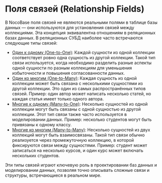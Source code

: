 # Поля связей (Relationship Fields)

В NocoBase поля связей не являются реальными полями в таблице базы данных — они используются для установления связей между коллекциями.
Эта концепция эквивалентна отношениям в реляционных базах данных.
В реляционных СУБД наиболее часто встречаются следующие типы связей:

- [Один к одному (One-to-One)](./o2o/index.md): Каждой сущности из одной коллекции соответствует ровно одна сущность из другой коллекции. Такой тип связи используется, когда необходимо разделить разные аспекты одной сущности по разным коллекциям для уменьшения избыточности и повышения согласованности данных.
- [Один ко многим (One-to-Many)](./o2m/index.md): Каждая сущность из одной коллекции может быть связана с несколькими сущностями из другой коллекции. Это один из самых распространённых типов связей. Пример: один автор может написать несколько статей, но каждая статья имеет только одного автора.
- [Многие к одному (Many-to-One)](./m2o/index.md): Несколько сущностей из одной коллекции могут быть связаны с одной сущностью из другой коллекции. Этот тип связи также часто используется в моделировании данных. Пример: несколько студентов могут быть привязаны к одному классу.
- [Многие ко многим (Many-to-Many)](./m2m/index.md): Несколько сущностей из двух коллекций могут быть взаимосвязаны. Такой тип связи обычно реализуется через промежуточную коллекцию, в которой фиксируются связи между сущностями. Пример: студент может записаться на несколько курсов, и один курс может включать нескольких студентов.

Эти типы связей играют ключевую роль в проектировании баз данных и моделировании данных, позволяя точно описывать сложные связи и структуры, встречающиеся в реальном мире.
